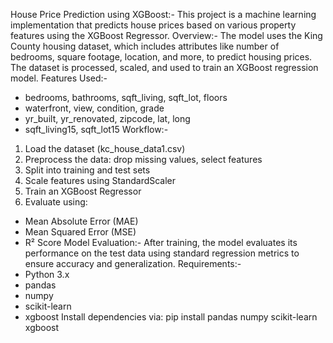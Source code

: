 House Price Prediction using XGBoost:-
This project is a machine learning implementation that predicts house prices based on various
property features using the XGBoost Regressor.
Overview:-
The model uses the King County housing dataset, which includes attributes like number of
bedrooms, square footage, location, and more, to predict housing prices. The dataset is processed,
scaled, and used to train an XGBoost regression model.
Features Used:-
- bedrooms, bathrooms, sqft_living, sqft_lot, floors
- waterfront, view, condition, grade
- yr_built, yr_renovated, zipcode, lat, long
- sqft_living15, sqft_lot15
Workflow:-
1. Load the dataset (kc_house_data1.csv)
2. Preprocess the data: drop missing values, select features
3. Split into training and test sets
4. Scale features using StandardScaler
5. Train an XGBoost Regressor
6. Evaluate using:
 - Mean Absolute Error (MAE)
 - Mean Squared Error (MSE)
 - R² Score
Model Evaluation:-
After training, the model evaluates its performance on the test data using standard regression
metrics to ensure accuracy and generalization.
Requirements:-
- Python 3.x
- pandas
- numpy
- scikit-learn
- xgboost
Install dependencies via:
 pip install pandas numpy scikit-learn xgboost
